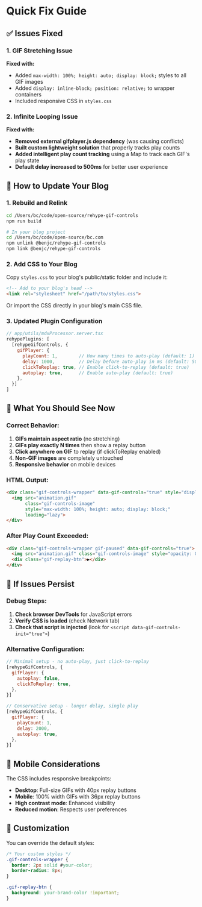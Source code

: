 # Quick Fix Guide

## ✅ Issues Fixed

### 1. GIF Stretching Issue
**Fixed with:**
- Added `max-width: 100%; height: auto; display: block;` styles to all GIF images
- Added `display: inline-block; position: relative;` to wrapper containers
- Included responsive CSS in `styles.css`

### 2. Infinite Looping Issue
**Fixed with:**
- **Removed external gifplayer.js dependency** (was causing conflicts)
- **Built custom lightweight solution** that properly tracks play counts
- **Added intelligent play count tracking** using a Map to track each GIF's play state
- **Default delay increased to 500ms** for better user experience

## 🚀 How to Update Your Blog

### 1. Rebuild and Relink
```bash
cd /Users/bc/code/open-source/rehype-gif-controls
npm run build

# In your blog project
cd /Users/bc/code/open-source/bc.com
npm unlink @benjc/rehype-gif-controls
npm link @benjc/rehype-gif-controls
```

### 2. Add CSS to Your Blog
Copy `styles.css` to your blog's public/static folder and include it:

```html
<!-- Add to your blog's head -->
<link rel="stylesheet" href="/path/to/styles.css">
```

Or import the CSS directly in your blog's main CSS file.

### 3. Updated Plugin Configuration
```javascript
// app/utils/mdxProcessor.server.tsx
rehypePlugins: [
  [rehypeGifControls, {
    gifPlayer: {
      playCount: 1,        // How many times to auto-play (default: 1)
      delay: 1000,         // Delay before auto-play in ms (default: 500)
      clickToReplay: true, // Enable click-to-replay (default: true)
      autoplay: true,      // Enable auto-play (default: true)
    },
  }]
]
```

## 🎯 What You Should See Now

### Correct Behavior:
1. **GIFs maintain aspect ratio** (no stretching)
2. **GIFs play exactly N times** then show a replay button
3. **Click anywhere on GIF** to replay (if clickToReplay enabled)
4. **Non-GIF images** are completely untouched
5. **Responsive behavior** on mobile devices

### HTML Output:
```html
<div class="gif-controls-wrapper" data-gif-controls="true" style="display: inline-block; position: relative;">
  <img src="animation.gif"
       class="gif-controls-image"
       style="max-width: 100%; height: auto; display: block;"
       loading="lazy">
</div>
```

### After Play Count Exceeded:
```html
<div class="gif-controls-wrapper gif-paused" data-gif-controls="true">
  <img src="animation.gif" class="gif-controls-image" style="opacity: 0.7;">
  <div class="gif-replay-btn">▶️</div>
</div>
```

## 🐛 If Issues Persist

### Debug Steps:
1. **Check browser DevTools** for JavaScript errors
2. **Verify CSS is loaded** (check Network tab)
3. **Check that script is injected** (look for `<script data-gif-controls-init="true">`)

### Alternative Configuration:
```javascript
// Minimal setup - no auto-play, just click-to-replay
[rehypeGifControls, {
  gifPlayer: {
    autoplay: false,
    clickToReplay: true,
  },
}]

// Conservative setup - longer delay, single play
[rehypeGifControls, {
  gifPlayer: {
    playCount: 1,
    delay: 2000,
    autoplay: true,
  },
}]
```

## 📱 Mobile Considerations

The CSS includes responsive breakpoints:
- **Desktop**: Full-size GIFs with 40px replay buttons
- **Mobile**: 100% width GIFs with 36px replay buttons
- **High contrast mode**: Enhanced visibility
- **Reduced motion**: Respects user preferences

## 🎨 Customization

You can override the default styles:
```css
/* Your custom styles */
.gif-controls-wrapper {
  border: 2px solid #your-color;
  border-radius: 8px;
}

.gif-replay-btn {
  background: your-brand-color !important;
}
```